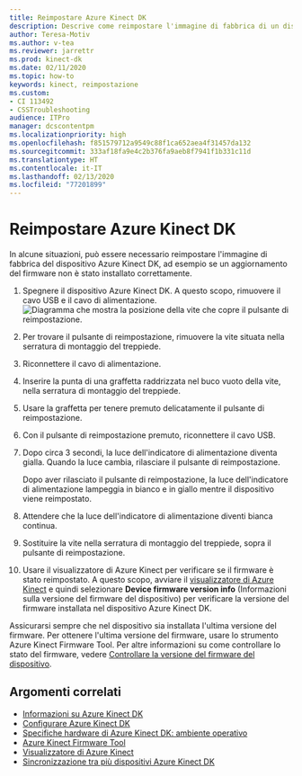 ```yaml
---
title: Reimpostare Azure Kinect DK
description: Descrive come reimpostare l'immagine di fabbrica di un dispositivo Azure Kinect DK
author: Teresa-Motiv
ms.author: v-tea
ms.reviewer: jarrettr
ms.prod: kinect-dk
ms.date: 02/11/2020
ms.topic: how-to
keywords: kinect, reimpostazione
ms.custom:
- CI 113492
- CSSTroubleshooting
audience: ITPro
manager: dcscontentpm
ms.localizationpriority: high
ms.openlocfilehash: f851579712a9549c88f1ca652aea4f31457da132
ms.sourcegitcommit: 333af18fa9e4c2b376fa9aeb8f7941f1b331c11d
ms.translationtype: HT
ms.contentlocale: it-IT
ms.lasthandoff: 02/13/2020
ms.locfileid: "77201899"
---
```

# <a name="reset-azure-kinect-dk"></a>Reimpostare Azure Kinect DK

In alcune situazioni, può essere necessario reimpostare l'immagine di fabbrica del dispositivo Azure Kinect DK, ad esempio se un aggiornamento del firmware non è stato installato correttamente.

1. Spegnere il dispositivo Azure Kinect DK. A questo scopo, rimuovere il cavo USB e il cavo di alimentazione.
  ![Diagramma che mostra la posizione della vite che copre il pulsante di reimpostazione.](media/reset-azure-kinect-dk-diagram.png)
1. Per trovare il pulsante di reimpostazione, rimuovere la vite situata nella serratura di montaggio del treppiede.
1. Riconnettere il cavo di alimentazione.
1. Inserire la punta di una graffetta raddrizzata nel buco vuoto della vite, nella serratura di montaggio del treppiede.
1. Usare la graffetta per tenere premuto delicatamente il pulsante di reimpostazione.
1. Con il pulsante di reimpostazione premuto, riconnettere il cavo USB.
1. Dopo circa 3 secondi, la luce dell'indicatore di alimentazione diventa gialla. Quando la luce cambia, rilasciare il pulsante di reimpostazione.  
   
   Dopo aver rilasciato il pulsante di reimpostazione, la luce dell'indicatore di alimentazione lampeggia in bianco e in giallo mentre il dispositivo viene reimpostato. 
1. Attendere che la luce dell'indicatore di alimentazione diventi bianca continua.
1. Sostituire la vite nella serratura di montaggio del treppiede, sopra il pulsante di reimpostazione.
1. Usare il visualizzatore di Azure Kinect per verificare se il firmware è stato reimpostato. A questo scopo, avviare il [visualizzatore di Azure Kinect](azure-kinect-viewer.md) e quindi selezionare **Device firmware version info** (Informazioni sulla versione del firmware del dispositivo) per verificare la versione del firmware installata nel dispositivo Azure Kinect DK.

Assicurarsi sempre che nel dispositivo sia installata l'ultima versione del firmware. Per ottenere l'ultima versione del firmware, usare lo strumento Azure Kinect Firmware Tool. Per altre informazioni su come controllare lo stato del firmware, vedere [Controllare la versione del firmware del dispositivo](azure-kinect-firmware-tool.md#check-device-firmware-version).

## <a name="related-topics"></a>Argomenti correlati

- [Informazioni su Azure Kinect DK](about-azure-kinect-dk.md)
- [Configurare Azure Kinect DK](set-up-azure-kinect-dk.md)
- [Specifiche hardware di Azure Kinect DK: ambiente operativo](hardware-specification.md#operating-environment)
- [Azure Kinect Firmware Tool](azure-kinect-firmware-tool.md)
- [Visualizzatore di Azure Kinect](azure-kinect-viewer.md)
- [Sincronizzazione tra più dispositivi Azure Kinect DK](multi-camera-sync.md)
